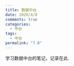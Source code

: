 ```yaml
---
title: 数据中台
date: 2020/4/8
comments: true
categories:
  - 中台
tags:
  - 中台
permalink: "7.0"
---
```


学习数据中台的笔记，记录在此.
